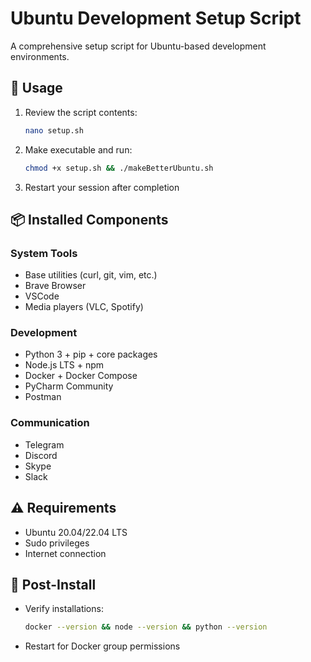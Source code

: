 # Ubuntu Development Setup Script

A comprehensive setup script for Ubuntu-based development environments.

## 🚀 Usage

1. Review the script contents:
   ```bash
   nano setup.sh
   ```

2. Make executable and run:
   ```bash
   chmod +x setup.sh && ./makeBetterUbuntu.sh
   ```

3. Restart your session after completion

## 📦 Installed Components

### System Tools
- Base utilities (curl, git, vim, etc.)
- Brave Browser
- VSCode
- Media players (VLC, Spotify)

### Development
- Python 3 + pip + core packages
- Node.js LTS + npm
- Docker + Docker Compose
- PyCharm Community
- Postman

### Communication
- Telegram
- Discord
- Skype
- Slack

## ⚠️ Requirements
- Ubuntu 20.04/22.04 LTS
- Sudo privileges
- Internet connection

## 🔄 Post-Install
- Verify installations:  
  ```bash
  docker --version && node --version && python --version
  ```
- Restart for Docker group permissions